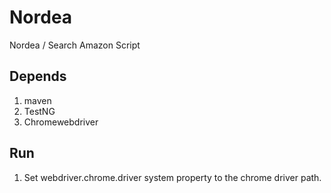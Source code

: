 # Nordea
Nordea / Search Amazon Script

## Depends
1. maven
2. TestNG
3. Chromewebdriver

## Run
1. Set webdriver.chrome.driver system property to the chrome driver path.

